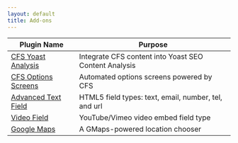 ```yaml
---
layout: default
title: Add-ons
---
```


| Plugin Name | Purpose |
|--------|---------|
| <a href="https://github.com/jchristopher/cfs-yoast-analysis">CFS Yoast Analysis</a> | Integrate CFS content into Yoast SEO Content Analysis |
| <a href="https://github.com/jchristopher/cfs-options-screens">CFS Options Screens</a> | Automated options screens powered by CFS |
| <a href="https://github.com/vanpattenmedia/cfs-advanced-text-field">Advanced Text Field</a> | HTML5 field types: text, email, number, tel, and url |
| <a href="https://github.com/evom/custom-field-suite-video">Video Field</a> | YouTube/Vimeo video embed field type |
| <a href="https://github.com/mgibbs189/cfs-google-maps">Google Maps</a> | A GMaps-powered location chooser |
